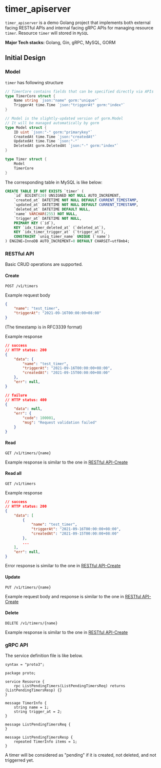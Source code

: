 # timer_apiserver
`timer_apiserver` is a demo Golang project that implements both external facing RESTful APIs and internal facing gRPC APIs for managing resource `timer`.
Resource `timer` will stored in `MySQL`

**Major Tech stacks:**
Golang, Gin, gRPC, MySQL, GORM

## Initial Design

### Model
`timer` has following structure
```go
// TimerCore contains fields that can be specified directly via APIs
type TimerCore struct {
    Name string `json:"name" gorm:"unique"`
    TriggerAt time.Time `json:"triggerAt" gorm:"index"`
}

// Model is the slightly-updated version of gorm.Model
// It will be managed automatically by gorm
type Model struct {
    ID uint `json:"-" gorm:"primarykey"`
    CreatedAt time.Time `json:"createdAt"`
    UpdatedAt time.Time `json:"-"`
    DeletedAt gorm.DeletedAt `json:"-" gorm:"index"`
}

type Timer struct {
    Model
    TimerCore
}
```

The corresponding table in MySQL is like below:
```sql
CREATE TABLE IF NOT EXISTS `timer` (
    `id` BIGINT(20) UNSIGNED NOT NULL AUTO_INCREMENT,
    `created_at` DATETIME NOT NULL DEFAULT CURRENT_TIMESTAMP,
    `updated_at` DATETIME NOT NULL DEFAULT CURRENT_TIMESTAMP,
    `deleted_at` DATETIME DEFAULT NULL,
    `name` VARCHAR(255) NOT NULL,
    `trigger_at` DATETIME NOT NULL,
    PRIMARY KEY (`id`),
    KEY `idx_timer_deleted_at` (`deleted_at`),
    KEY `idx_timer_trigger_at` (`trigger_at`),
    CONSTRAINT `uniq_timer_name` UNIQUE (`name`)
) ENGINE=InnoDB AUTO_INCREMENT=0 DEFAULT CHARSET=utf8mb4;
```

### RESTful API
Basic CRUD operations are supported.
#### Create
`POST /v1/timers`

Example request body
```json
{
    "name": "test_timer",
    "triggerAt": "2021-09-16T00:00:00+08:00"
}
```
(The timestamp is in RFC3339 format)

Example response
```json
// success
// HTTP status: 200
{
    "data": {
        "name": "test_timer",
        "triggerAt": "2021-09-16T00:00:00+08:00",
        "createdAt": "2021-09-15T00:00:00+08:00"
    },
    "err": null,
}
```
```json
// failure
// HTTP status: 400
{
    "data": null,
    "err": {
        "code": 100001,
        "msg": "Request validation failed"
    }
}
```

#### Read
`GET /v1/timers/{name}`

Example response is similar to the one in [RESTful API-Create](#Create)

#### Read all
`GET /v1/timers`

Example response
```json
// success
// HTTP status: 200
{
    "data": [
        {
            "name": "test_timer",
            "triggerAt": "2021-09-16T00:00:00+08:00", 
            "createdAt": "2021-09-15T00:00:00+08:00"
        },
        ...
    ],
    "err": null,
}
```
Error response is similar to the one in [RESTful API-Create](#Create)

#### Update
`PUT /v1/timers/{name}`

Example request body and response is similar to the one in [RESTful API-Create](#Create)

#### Delete
`DELETE /v1/timers/{name}`

Example response is similar to the one in [RESTful API-Create](#Create)

### gRPC API
The service definition file is like below.

```proto3
syntax = "proto3";

package proto;

service Resource {
    rpc ListPendingTimers(ListPendingTimersReq) returns (ListPendingTimersResp) {}
}

message TimerInfo {
    string name = 1;
    string trigger_at = 2;
}

message ListPendingTimersReq {
}

message ListPendingTimersResp {
    repeated TimerInfo items = 1;
}
```
A timer will be considered as "pending" if it is created, not deleted, and not triggerred yet.
